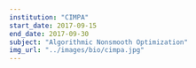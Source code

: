```yaml
---
institution: "CIMPA"
start_date: 2017-09-15
end_date: 2017-09-30
subject: "Algorithmic Nonsmooth Optimization"
img_url: "../images/bio/cimpa.jpg"
---
```


